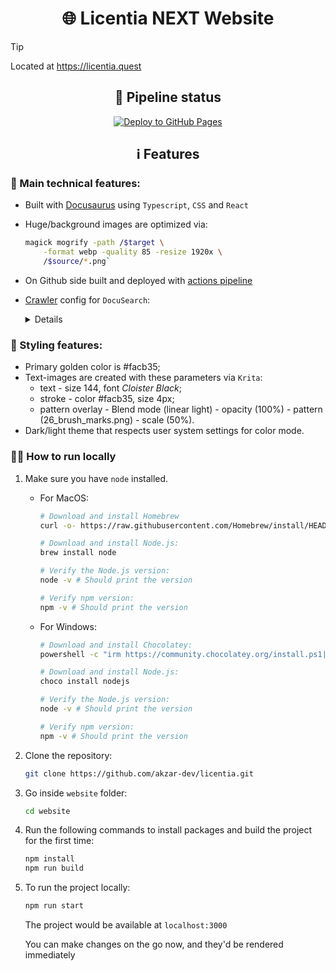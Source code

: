 <div align="center">

# 🌐 Licentia NEXT Website

</div>

> [!TIP]
> Located at https://licentia.quest

<div align="center">

## 🧪 Pipeline status

[![Deploy to GitHub Pages](https://github.com/akzar-dev/licentia/actions/workflows/deploy.yml/badge.svg)](https://github.com/akzar-dev/licentia/actions/workflows/deploy.yml)

</div>

<div align="center">

## ℹ️ Features

</div>

### 🤖 Main technical features:
- Built with [Docusaurus](https://docusaurus.io/docs) using `Typescript`, `CSS` and `React`
- Huge/background images are optimized via:
    ```bash
    magick mogrify -path /$target \
        -format webp -quality 85 -resize 1920x \
        /$source/*.png`
    ```
- On Github side built and deployed with [actions pipeline](../.github/workflows/deploy.yml)
- [Crawler](https://dashboard.algolia.com/) config for `DocuSearch`:
    <details>

    ```json
    new Crawler({
        appId: "my_appid",
        apiKey: "my_key",
        indexPrefix: "",
        rateLimit: 8,
        maxDepth: 10,
        maxUrls: 100,
        schedule: "on sunday",
        startUrls: ["https://licentia.quest"],
        sitemaps: ["https://licentia.quest/sitemap.xml"],
        discoveryPatterns: ["https://licentia.quest/**"],
        ignoreCanonicalTo: true,
        renderJavaScript: false,
        actions: [
            {
            indexName: "licentia_next_crawler",
            pathsToMatch: ["https://licentia.quest/**"],
            recordExtractor: ({ $, helpers }) => {
                /* 0) Normalize URL (optional but reduces 301 noise) */
                // no-op here; use the config tweaks below for redirects

                /* 1) Remove non-content chrome */
                $(
                ".navbar, footer, .theme-doc-footer, .theme-edit-this-page, .table-of-contents, .hash-link",
                ).remove();

                /* 2) Turn any image-only (or image-first) headings into real text for indexing */
                const scope = ".theme-doc-markdown";
                const headingSel = `${scope} h1, ${scope} h2, ${scope} h3, ${scope} h4, ${scope} h5, ${scope} h6`;

                $(headingSel).each((_, el) => {
                const $el = $(el);

                // Compute visible text *excluding* children
                const textOnly = $el.clone().children().remove().end().text().trim();

                if (!textOnly) {
                    // If empty, try to pull an img alt (even if nested)
                    const alt = $el.find("img[alt]").first().attr("alt");
                    if (alt && alt.trim()) {
                    // Prepend a pure text node so heading has actual text content
                    // (safe: this DOM exists only inside the crawler)
                    $el.prepend(alt.trim() + " ");
                    }
                }
                });

                /* 3) Compute lvl0 (top nav / active section) */
                const lvl0 =
                $(
                    ".menu__link.menu__link--sublist.menu__link--active, .navbar__link--active",
                )
                    .last()
                    .text() || "Documentation";

                /* 4) Extract records (scoped) */
                const records = helpers.docsearch({
                recordProps: {
                    lvl0: { selectors: "", defaultValue: lvl0 },
                    lvl1: [`${scope} h1`, "header h1", ".hero__title"],
                    lvl2: `${scope} h2`,
                    lvl3: `${scope} h3`,
                    lvl4: `${scope} h4`,
                    lvl5: `${scope} h5`,
                    lvl6: `${scope} h6`,
                    content: `${scope} p, ${scope} li, ${scope} td:last-child`,
                },
                aggregateContent: true,
                recordVersion: "v3",
                });

                /* 5) Drop truly empty records to avoid the “blank” results */
                return records.filter(
                (r) =>
                    (r.content && r.content.trim().length > 0) ||
                    (r.hierarchy &&
                    Object.values(r.hierarchy).some((v) => v && v.trim())),
                );
            },
            },
        ],
        safetyChecks: { beforeIndexPublishing: { maxLostRecordsPercentage: 30 } },
        initialIndexSettings: {
            licentia_next_crawler: {
            attributesForFaceting: [
                "type",
                "lang",
                "language",
                "version",
                "docusaurus_tag",
            ],
            attributesToRetrieve: [
                "hierarchy",
                "content",
                "anchor",
                "url",
                "url_without_anchor",
                "type",
            ],
            attributesToHighlight: ["hierarchy", "content"],
            attributesToSnippet: ["content:10"],
            camelCaseAttributes: ["hierarchy", "content"],
            searchableAttributes: [
                "unordered(hierarchy.lvl0)",
                "unordered(hierarchy.lvl1)",
                "unordered(hierarchy.lvl2)",
                "unordered(hierarchy.lvl3)",
                "unordered(hierarchy.lvl4)",
                "unordered(hierarchy.lvl5)",
                "unordered(hierarchy.lvl6)",
                "content",
            ],
            distinct: true,
            attributeForDistinct: "url",
            customRanking: [
                "desc(weight.pageRank)",
                "desc(weight.level)",
                "asc(weight.position)",
            ],
            ranking: [
                "words",
                "filters",
                "typo",
                "attribute",
                "proximity",
                "exact",
                "custom",
            ],
            highlightPreTag: '<span class="algolia-docsearch-suggestion--highlight">',
            highlightPostTag: "</span>",
            minWordSizefor1Typo: 3,
            minWordSizefor2Typos: 7,
            allowTyposOnNumericTokens: false,
            minProximity: 1,
            ignorePlurals: true,
            advancedSyntax: true,
            attributeCriteriaComputedByMinProximity: true,
            removeWordsIfNoResults: "allOptional",
            },
        },
    });
    ```

    </details>

### 🎨 Styling features:
- Primary golden color is #facb35;
- Text-images are created with these parameters via `Krita`:
    - text - size 144, font *Cloister Black*;
    - stroke - color #facb35, size 4px;
    - pattern overlay - Blend mode (linear light) - opacity (100%) - pattern (26_brush_marks.png) - scale (50%).
- Dark/light theme that respects user system settings for color mode.

### 🧑‍💻 How to run locally

1. Make sure you have `node` installed.
   - For MacOS:
        ```bash
        # Download and install Homebrew
        curl -o- https://raw.githubusercontent.com/Homebrew/install/HEAD/install.sh | bash

        # Download and install Node.js:
        brew install node

        # Verify the Node.js version:
        node -v # Should print the version

        # Verify npm version:
        npm -v # Should print the version
        ```
    - For Windows:
        ```bash
        # Download and install Chocolatey:
        powershell -c "irm https://community.chocolatey.org/install.ps1|iex"

        # Download and install Node.js:
        choco install nodejs

        # Verify the Node.js version:
        node -v # Should print the version

        # Verify npm version:
        npm -v # Should print the version
        ```
2. Clone the repository:
    ```bash
    git clone https://github.com/akzar-dev/licentia.git
    ```
3. Go inside `website` folder:
    ```bash
    cd website
    ```
4. Run the following commands to install packages and build the project for the first time:
    ```bash
    npm install
    npm run build
    ```
5. To run the project locally:
    ```bash
    npm run start
    ```
    The project would be available at `localhost:3000`

    You can make changes on the go now, and they'd be rendered immediately